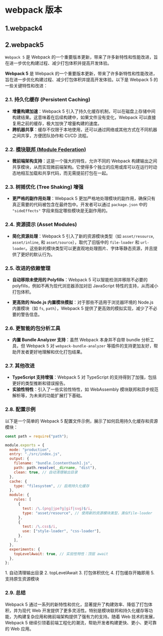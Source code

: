 # webpack 版本

## 1.webpack4

## 2.webpack5

`Webpack 5` 是 Webpack 的一个重要版本更新，带来了许多新特性和性能改进，旨在进一步优化构建过程、减少打包体积并提高开发体验。

**Webpack 5** 是 Webpack 的一个重要版本更新，带来了许多新特性和性能改进，旨在进一步优化构建过程、减少打包体积并提高开发体验。以下是 Webpack 5 的一些关键特性和改进：

### 2.1. **持久化缓存 (Persistent Caching)**

- **增量构建加速**：Webpack 5 引入了持久化缓存机制，可以在磁盘上存储中间构建结果。这意味着在后续构建中，如果文件没有变化，Webpack 可以直接复用之前的缓存，极大加快了增量构建的速度。
- **跨机器共享**：缓存不仅限于本地使用，还可以通过网络或其他方式在不同机器之间共享，方便团队协作和 CI/CD 流程。

### 2.2. [**模块联邦 (Module Federation)**](/views/工程开发/模块化/模块联邦)

- **微前端架构支持**：这是一个强大的特性，允许不同的 Webpack 构建输出之间共享模块，从而实现微前端架构。它使得多个独立的应用或库可以在运行时动态地相互加载和共享代码，而无需提前打包在一起。

### 2.3. **树摇优化 (Tree Shaking) 增强**

- **更严格的副作用处理**：Webpack 5 更加严格地处理模块的副作用，确保只有真正需要的代码被包含在最终包中。开发者可以通过 `package.json` 中的 `"sideEffects"` 字段来指定哪些模块是无副作用的。

### 2.4. **资源提示 (Asset Modules)**

- **简化资源处理**：Webpack 5 引入了新的资源模块类型（如 `asset/resource`, `asset/inline`, 和 `asset/source`），取代了旧版中的 `file-loader` 和 `url-loader`。这些新的模块类型可以更直观地处理图片、字体等静态资源，并且提供了更好的默认行为。

### 2.5. **改进的依赖管理**

- **自动移除未使用的 Polyfills**：Webpack 5 可以智能检测并移除不必要的 polyfills，例如不再为现代浏览器添加对旧 JavaScript 特性的支持，从而减小打包体积。

- **更高效的 Node.js 内置模块模拟**：对于那些不适用于浏览器环境的 Node.js 内置模块（如 `fs`, `path`），Webpack 5 提供了更高效的模拟实现，减少了不必要的警告信息。

### 2.6. **更智能的包分析工具**

- **内置 Bundle Analyzer 支持**：虽然 Webpack 本身并不自带 bundle 分析工具，但 Webpack 5 对 `webpack-bundle-analyzer` 等插件的支持更加友好，帮助开发者更好地理解和优化打包结果。

### 2.7. **其他改进**

- **TypeScript 支持增强**：Webpack 5 对 TypeScript 的支持得到了加强，包括更好的类型推断和错误报告。
- **实验性特性**：引入了一些实验性特性，如 WebAssembly 模块联邦和异步规范解析等，为未来的功能扩展打下基础。

### 2.8. 配置示例

以下是一个简单的 Webpack 5 配置文件示例，展示了如何启用持久化缓存和资源模块：

```javascript
const path = require("path");

module.exports = {
  mode: "production",
  entry: "./src/index.js",
  output: {
    filename: "bundle.[contenthash].js",
    path: path.resolve(__dirname, "dist"),
    clean: true, // 自动清理输出目录
  },
  cache: {
    type: "filesystem", // 启用持久化缓存
  },
  module: {
    rules: [
      {
        test: /\.(png|jpe?g|gif|svg)$/i,
        type: "asset/resource", // 使用新的资源模块类型，类似file-loader
      },
      {
        test: /\.css$/i,
        use: ["style-loader", "css-loader"],
      },
    ],
  },
  experiments: {
    topLevelAwait: true, // 实验性特性：顶层 await
  },
};
```

<bws>1. 自动清理输出目录</bws>
<bws>2. topLevelAwait</bws>
<bws>3. 打包体积优化</bws>
<bws>4. 打包缓存开箱即用</bws>
<bws>5. 支持原生资源模块</bws>

### 2.9. 总结

Webpack 5 通过一系列的新特性和优化，显著提升了构建效率、降低了打包体积，并为现代 Web 开发提供了更多灵活性。特别是模块联邦和持久化缓存等功能，为构建复杂应用和微前端架构提供了强有力的支持。随着 Web 技术的发展，Webpack 5 继续引领着前端工程化的潮流，帮助开发者构建更快、更小、更可靠的 Web 应用。
